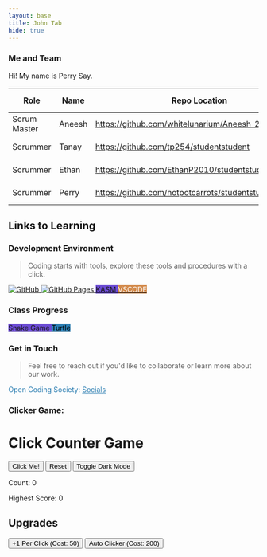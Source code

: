```yaml
---
layout: base
title: John Tab 
hide: true
---
```


### Me and Team

Hi! My name is Perry Say.

| Role         | Name     | Repo Location                       | Stream                | Repo Name |
|--------------|----------|-------------------------------------|-----------------------|-----------|
| Scrum Master | Aneesh     | https://github.com/whitelunarium/Aneesh_2026student           | upstream (OCS fork)   | student   |
| Scrummer     | Tanay    | https://github.com/tp254/studentstudent            | downstream (fork)     | student   |
| Scrummer     | Ethan | https://github.com/EthanP2010/studentstudent         | downstream (fork)     | student   |
| Scrummer     | Perry    | https://github.com/hotpotcarrots/studentstudent           | downstream (fork)     | student   |


## Links to Learning

### Development Environment

> Coding starts with tools, explore these tools and procedures with a click.

<a href="https://github.com/Open-Coding-Society/student">
    <img src="https://img.shields.io/badge/GitHub-181717?logo=github&logoColor=white" alt="GitHub">
</a>
<a href="https://open-coding-society.github.io/student">
    <img src="https://img.shields.io/badge/GitHub%20Pages-327FC7?logo=github&logoColor=white" alt="GitHub Pages">
</a>
<a href="https://kasm.opencodingsociety.com/" class="button small" style="background-color: #6b4bd3ff">
    KASM
</a>
<a href="https://vscode.dev/" class="button small" style="background-color: #d38a4bff">
    <span style="color: #FFFFFF">VSCODE</span>
</a>

<br>

### Class Progress

<a href="{{site.baseurl}}/snake" class="button small" style="background-color: #6b4bd3ff">
    Snake Game
</a>
<a href="{{site.baseurl}}/turtle" class="button small" style="background-color: #2A7DB1">
    <span style="color: #000000">Turtle</span>
</a>

<br>

<!-- Contact Section -->
### Get in Touch

> Feel free to reach out if you'd like to collaborate or learn more about our work.

<p style="color: #2A7DB1;">Open Coding Society: <a href="https://opencodingsociety.com" style="color: #2A7DB1; text-decoration: underline;">Socials</a></p>

### Clicker Game: 
<html lang="en">
<head>
  <meta charset="UTF-8">
  <meta name="viewport" content="width=device-width, initial-scale=1.0">
  <title>Click Counter Game</title>
</head>
<body>

  <h1>Click Counter Game</h1>

  <!-- Main control buttons -->
  <div>
    <button onclick="incrementCounter()">Click Me!</button>
    <button onclick="resetCounter()">Reset</button>
    <button onclick="toggleDarkMode()">Toggle Dark Mode</button>
  </div>

  <!-- Display for counter and high score -->
  <p>Count: <span id="count">0</span></p>
  <p id="high-score">Highest Score: 0</p>

  <!-- Upgrade buttons -->
  <h2>Upgrades</h2>
  <div>
    <button id="upgradeClick" onclick="buyClickUpgrade()">+1 Per Click (Cost: 50)</button>
    <button id="autoClicker" onclick="buyAutoClicker()">Auto Clicker (Cost: 200)</button>
  </div>

  <script>
    // --- Game State Variables ---
    let counter = 0;       // Current click count
    let highScore = 0;     // Highest score achieved
    let clickPower = 1;    // How many points per click
    let autoClickers = 0;  // Number of auto clickers owned

    // --- DOM Elements ---
    const countDisplay = document.getElementById("count");
    const highScoreDisplay = document.getElementById("high-score");
    const upgradeClickBtn = document.getElementById("upgradeClick");
    const autoClickerBtn = document.getElementById("autoClicker");

    // --- Load Saved Values from localStorage ---
    if (localStorage.getItem("clickCounter")) {
      counter = parseInt(localStorage.getItem("clickCounter"));
      countDisplay.textContent = counter;
    }
    if (localStorage.getItem("highScore")) {
      highScore = parseInt(localStorage.getItem("highScore"));
      highScoreDisplay.textContent = "Highest Score: " + highScore;
    }
    if (localStorage.getItem("clickPower")) {
      clickPower = parseInt(localStorage.getItem("clickPower"));
    }
    if (localStorage.getItem("autoClickers")) {
      autoClickers = parseInt(localStorage.getItem("autoClickers"));
      // If you already bought auto clickers, start them again
      if (autoClickers > 0) startAutoClicker();
    }
    if (localStorage.getItem("darkMode") === "true") {
      // Restore dark mode setting
      document.body.style.backgroundColor = "black";
      document.body.style.color = "white";
    }

    // --- Main Functions ---

    // Increases counter when button is clicked
    function incrementCounter() {
      counter += clickPower; // Add based on click power
      updateDisplay();       // Refresh screen
    }

    // Reset everything back to starting values
    function resetCounter() {
      counter = 0;
      clickPower = 1;
      autoClickers = 0;
      updateDisplay();
      localStorage.clear(); // Clear all saved data
    }

    // Update the on-screen values and save to localStorage
    function updateDisplay() {
      // Update number shown
      countDisplay.textContent = counter;
      localStorage.setItem("clickCounter", counter);

      // Update high score if needed
      if (counter > highScore) {
        highScore = counter;
        localStorage.setItem("highScore", highScore);
        highScoreDisplay.textContent = "Highest Score: " + highScore;
      }

      // Save upgrades
      localStorage.setItem("clickPower", clickPower);
      localStorage.setItem("autoClickers", autoClickers);

      // Check which upgrades should be enabled/disabled
      checkUpgrades();
    }

    // Toggle dark mode (black/white background)
    function toggleDarkMode() {
      if (document.body.style.backgroundColor === "black") {
        // Switch to light mode
        document.body.style.backgroundColor = "white";
        document.body.style.color = "black";
        localStorage.setItem("darkMode", false);
      } else {
        // Switch to dark mode
        document.body.style.backgroundColor = "black";
        document.body.style.color = "white";
        localStorage.setItem("darkMode", true);
      }
    }

    // --- Upgrade Functions ---

    // Buy click upgrade (+1 per click)
    function buyClickUpgrade() {
      if (counter >= 50) {     // Check if you can afford it
        counter -= 50;         // Pay cost
        clickPower++;          // Increase click strength
        updateDisplay();       // Update everything
      }
    }

    // Buy auto clicker (adds automatic clicks per second)
    function buyAutoClicker() {
      if (counter >= 200) {    // Check if you can afford it
        counter -= 200;        // Pay cost
        autoClickers++;        // Add auto clicker
        startAutoClicker();    // Begin auto clicking
        updateDisplay();
      }
    }

    // Start auto clickers (each gives +1 per second)
    function startAutoClicker() {
      setInterval(() => {
        counter += autoClickers; // Add clicks automatically
        updateDisplay();
      }, 1000); // Runs every second
    }

    // Enable/disable upgrade buttons depending on available clicks
    function checkUpgrades() {
      upgradeClickBtn.disabled = counter < 50;   // Disabled until you have 50
      autoClickerBtn.disabled = counter < 200;   // Disabled until you have 200
    }

    // Initial check when page loads
    checkUpgrades();
  </script>
</body>
</html>